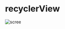 # recyclerView
![scree](https://user-images.githubusercontent.com/59538986/97017746-f82cfa00-1556-11eb-879e-f1cde33ebe11.png)
